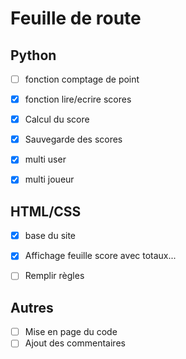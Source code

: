 # Feuille de route

## Python

- [ ] fonction comptage de point
- [x] fonction lire/ecrire scores
- [x] Calcul du score
- [x] Sauvegarde des scores
- [x] multi user
- [x] multi joueur


## HTML/CSS

- [x] base du site
- [x] Affichage feuille score avec totaux...
- [ ] Remplir règles


## Autres

- [ ] Mise en page du code
- [ ] Ajout des commentaires